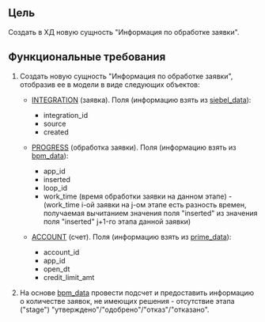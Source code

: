 ## Цель
Создать в ХД новую сущность "Информация по обработке заявки".

## Функциональные требования
1. Создать новую сущность "Информация по обработке заявки", отобразив ее в модели в виде следующих объектов:
    - <a href="#"><a href="#"><a href="#">INTEGRATION</a> (заявка). Поля (информацию взять из <a href="#"><a href="#">siebel_data</a>):
        - integration_id
        - source
        - created
   
    - <a href="#"><a href="#">PROGRESS</a> (обработка заявки). Поля (информацию взять из <a href="#"><a href="#">bpm_data</a>):
        - app_id
        - inserted
        - loop_id
        - work_time (время обработки заявки на данном этапе) - (work_time i-ой заявки на j-ом этапе есть разность времен, получаемая вычитанием значения поля "inserted" из значения поля "inserted" j+1-го этапа данной заявки)
    
    - <a href="#"><a href="#">ACCOUNT</a> (счет). Поля (информацию взять из <a href="#"><a href="#">prime_data</a>):
        - account_id
        - app_id
        - open_dt
        - credit_limit_amt
    
3. На основе <a href="#">bpm_data</a> провести подсчет и предоставить информацию о количестве заявок, не имеющих решения - отсутствие этапа ("stage") "утверждено"/"одобрено"/"отказ"/"отказано".

